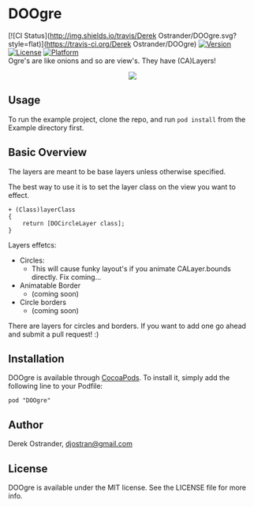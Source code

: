 # DOOgre

[![CI Status](http://img.shields.io/travis/Derek Ostrander/DOOgre.svg?style=flat)](https://travis-ci.org/Derek Ostrander/DOOgre)
[![Version](https://img.shields.io/cocoapods/v/DOOgre.svg?style=flat)](http://cocoapods.org/pods/DOOgre)
[![License](https://img.shields.io/cocoapods/l/DOOgre.svg?style=flat)](http://cocoapods.org/pods/DOOgre)
[![Platform](https://img.shields.io/cocoapods/p/DOOgre.svg?style=flat)](http://cocoapods.org/pods/DOOgre)  
Ogre's are like onions and so are view's. They have (CA)Layers!

<p align="center"><img src="https://github.com/dostrander/DOOgre/blob/master/ogres-are-like-onion.gif"/></p>

## Usage

To run the example project, clone the repo, and run `pod install` from the Example directory first.

## Basic Overview  
The layers are meant to be base layers unless otherwise specified.  

The best way to use it is to set the layer class on the view you want to effect.

```
+ (Class)layerClass 
{
	return [DOCircleLayer class];
}
```
Layers effetcs:  

*   Circles:
	* This will cause funky layout's if you animate CALayer.bounds directly. Fix coming...
* 	Animatable Border 
	*  (coming soon)
* 	Circle borders 
	*   (coming soon)
	
There are layers for circles and borders. If you want to add one go ahead and submit a pull request! :)


## Installation

DOOgre is available through [CocoaPods](http://cocoapods.org). To install
it, simply add the following line to your Podfile:

```        
pod "DOOgre"
```

## Author

Derek Ostrander, djostran@gmail.com

## License

DOOgre is available under the MIT license. See the LICENSE file for more info.
